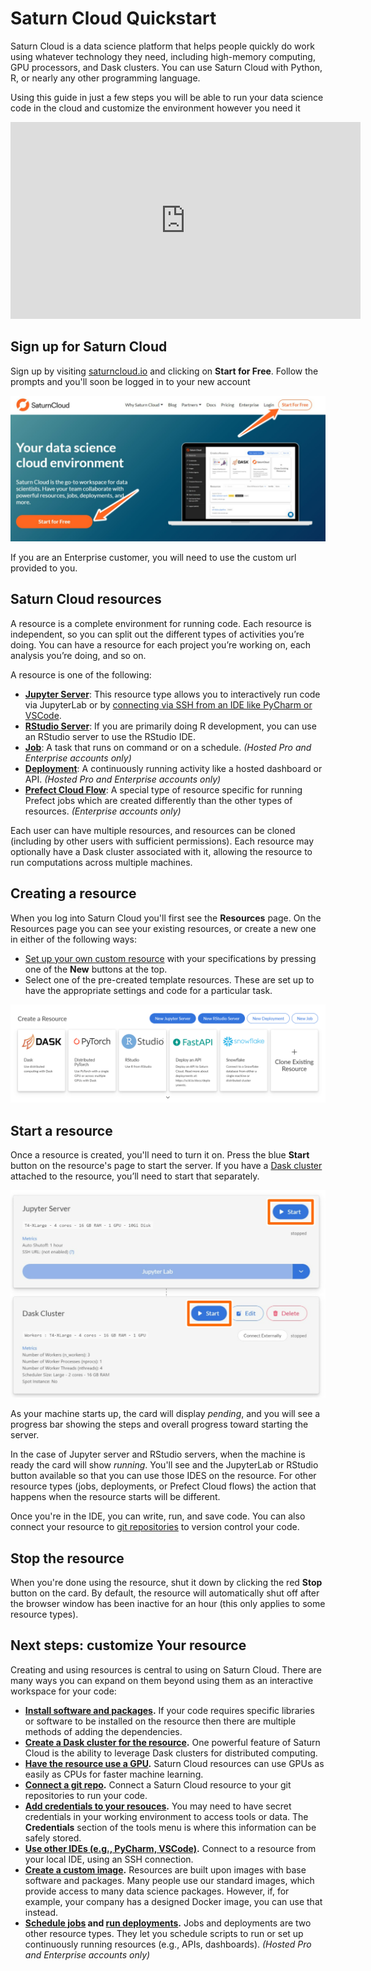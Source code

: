 # Saturn Cloud Quickstart

Saturn Cloud is a data science platform that helps people quickly do work using whatever technology they need, including high-memory computing, GPU processors, and Dask clusters. You can use Saturn Cloud with Python, R, or nearly any other programming language.

Using this guide in just a few steps you will be able to run your data science code in the cloud and customize
the environment however you need it

<div class="text-center py-3 row">
<div class="embed-responsive embed-responsive-16by9 col-md-10 offset-md-1 col-lg-8 offset-lg-2">
<iframe width="560" height="315" src="https://www.youtube.com/embed/qE0zhXouDSo" title="YouTube video player"
frameborder="0"
allow="accelerometer; autoplay; clipboard-write; encrypted-media; gyroscope; picture-in-picture"
allowfullscreen class="embed-responsive-item"></iframe>
</div>
</div>

## Sign up for Saturn Cloud

Sign up by visiting [saturncloud.io](https://www.saturncloud.io/s/) and clicking on **Start for Free**. Follow the prompts and you'll soon be logged in to your new account

![Saturn Cloud homepage with arrows pointing to "Start for Free](/images/docs/homepage_signup_arrows.jpeg "doc-image")

If you are an Enterprise customer, you will need to use the custom url provided to you.

## Saturn Cloud resources

A resource is a complete environment for running code. Each resource is independent, so you can split out the different types of activities you’re doing. You can have a resource for each project you’re working on, each analysis you’re doing, and so on.

A resource is one of the following:

* **[Jupyter Server](<docs/Using Saturn Cloud/resources/jupyter-servers.md>)**: This resource type allows you to interactively run code via JupyterLab or by [connecting via SSH from an IDE like PyCharm or VSCode](<docs/Using Saturn Cloud/ide_ssh.md>).
* **[RStudio Server](<docs/Using Saturn Cloud/resources/rstudio-servers.md>)**: If you are primarily doing R development, you can use an RStudio server to use the RStudio IDE.
* **[Job](<docs/Using Saturn Cloud/resources/jobs.md>)**: A task that runs on command or on a schedule. *(Hosted Pro and Enterprise accounts only)*
* **[Deployment](<docs/Using Saturn Cloud/resources/deployments.md>)**: A continuously running activity like a hosted dashboard or API. *(Hosted Pro and Enterprise accounts only)*
* **[Prefect Cloud Flow](<docs/Using Saturn Cloud/resources/prefect-cloud-flows.md>)**: A special type of resource specific for running Prefect jobs which are created differently than the other types of resources. *(Enterprise accounts only)*

Each user can have multiple resources, and resources can be cloned (including by other users with sufficient permissions). Each resource may optionally have a Dask cluster associated with it, allowing the resource to run computations across multiple machines.

## Creating a resource

When you log into Saturn Cloud you'll first see the **Resources** page. On the Resources page you can see
your existing resources, or create a new one in either of the following ways:

- [Set up your own custom resource](<docs/Reference/resources_wont_start.md>) with your specifications by pressing one of the **New** buttons at the top.
- Select one of the pre-created template resources. These are set up to have the appropriate settings and code for a particular task.

![Screenshot of the resource page](/images/docs/create-resource-buttons.png "doc-image")

## Start a resource

Once a resource is created, you'll need to turn it on. Press the blue **Start** button on the resource's page to start the server. If you have a [Dask cluster](<docs/Using Saturn Cloud/create_dask_cluster.md>) attached to the resource, you’ll need to start that separately. 

![Screenshot of card in resource for Jupyter server with a rectangle around the start button](/images/docs/start_resource_button_rectangles.jpeg "doc-image")

As your machine starts up, the card will display *pending*, and you will see a progress bar showing the steps and overall progress toward starting the server.

In the case of Jupyter server and RStudio servers, when the machine is ready the card will show *running*. You'll see and the JupyterLab or RStudio button available so that you can use those IDES on the resource. For other resource types (jobs, deployments, or Prefect Cloud flows) the action that happens when the resource starts will be different.

Once you're in the IDE, you can write, run, and save code. You can also connect your resource to [git repositories](<docs/Using Saturn Cloud/gitrepo.md>) to version control your code.

## Stop the resource

When you're done using the resource, shut it down by clicking the red **Stop** button on the card. By default, the resource will automatically shut off after the browser window has been inactive for an hour (this only applies to some resource types).

## Next steps: customize Your resource

Creating and using resources is central to using on Saturn Cloud. There are many ways you can expand on them beyond using them as an interactive workspace for your code:

* **[Install software and packages](<docs/Using Saturn Cloud/install-packages.md>).** If your code requires specific libraries or software to be installed on the resource then there are multiple methods of adding the dependencies.
* **[Create a Dask cluster for the resource](<docs/Using Saturn Cloud/create_dask_cluster.md>).** One powerful feature of Saturn Cloud is the ability to leverage Dask clusters for distributed computing.
* **[Have the resource use a GPU](<docs/Reference/intro_to_gpu.md>).** Saturn Cloud resources can use GPUs as easily as CPUs for faster machine learning.
* **[Connect a git repo](<docs/Using Saturn Cloud/gitrepo.md>).** Connect a Saturn Cloud resource to your git repositories to run your code.
* **[Add credentials to your resouces](<docs/Using Saturn Cloud/credentials.md>).** You may need to have secret credentials in your working environment to access tools or data. The **Credentials** section of the tools menu is where this information can be safely stored.
* **[Use other IDEs (e.g., PyCharm, VSCode)](<docs/Using Saturn Cloud/ide_ssh.md>).** Connect to a resource from your local IDE, using an SSH connection.
* **[Create a custom image](<docs/Using Saturn Cloud/images.md>).** Resources are built upon images with base software and packages. Many people use our standard images, which provide access to many data science packages. However, if, for example, your company has a designed Docker image, you can use that instead.
* **[Schedule jobs](<docs/Using Saturn Cloud/resources/jobs.md>) and [run deployments](<docs/Using Saturn Cloud/resources/deployments.md>).** Jobs and deployments are two other resource types. They let you schedule scripts to run or set up continuously running resources (e.g., APIs, dashboards). *(Hosted Pro and Enterprise accounts only)*
